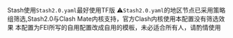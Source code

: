 Stash使用`Stash2.0.yaml`最好使用TF版
⚠️`Stash2.0.yaml`的地区节点已采用策略组筛选,Stash2.0与Clash Mate内核支持，官方Clash内核使用本配置没有筛选效果
本配置为FEI所写的自用配置改成自用的模板，未必适合所有人，请酌情使用
